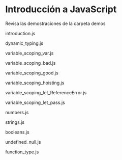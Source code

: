 # Introducción a JavaScript

Revisa las demostraciones de la carpeta demos

introduction.js

dynamic_typing.js

variable_scoping_var.js

variable_scoping_bad.js

variable_scoping_good.js

variable_scoping_hoisting.js

variable_scoping_let_ReferenceError.js

variable_scoping_let_pass.js

numbers.js

strings.js

booleans.js

undefined_null.js

function_type.js
